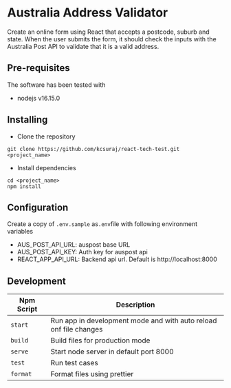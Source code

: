 # Australia Address Validator

Create an online form using React that accepts a postcode, suburb and state. When the user submits the form, it should check the inputs with the Australia Post API to validate that it is a valid address.

## Pre-requisites

The software has been tested with

- nodejs v16.15.0

## Installing

- Clone the repository

```
git clone https://github.com/kcsuraj/react-tech-test.git <project_name>
```

- Install dependencies

```
cd <project_name>
npm install
```

## Configuration

Create a copy of `.env.sample` as`.env`file with following environment variables

- AUS_POST_API_URL: auspost base URL
- AUS_POST_API_KEY: Auth key for auspost api
- REACT_APP_API_URL: Backend api url. Default is http://localhost:8000

## Development

| Npm Script | Description                                                       |
| ---------- | ----------------------------------------------------------------- |
| `start`    | Run app in development mode and with auto reload onf file changes |
| `build`    | Build files for production mode                                   |
| `serve`    | Start node server in default port 8000                            |
| `test`     | Run test cases                                                    |
| `format`   | Format files using prettier                             |
